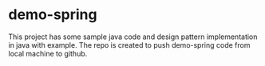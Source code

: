 # demo-spring

This project has some sample java code and design pattern implementation in java with example. The repo is created to push demo-spring code from local machine to github.
